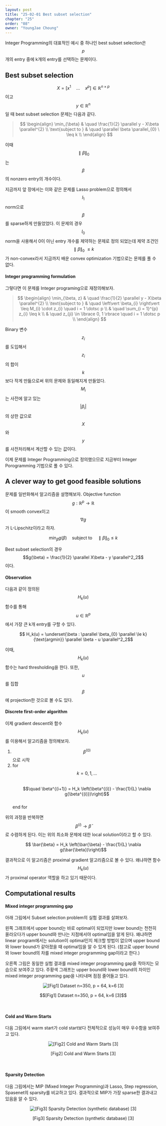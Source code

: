 ```yaml
---
layout: post
title: "25-02-01 Best subset selection"
chapter: "25"
order: "08"
owner: "YoungJae Choung"
---
```


Integer Programming의 대표적인 예시 중 하나인 best subset selection은 $$p$$개의 entry 중에 k개의 entry를 선택하는 문제이다.

## Best subset selection
$$X = [x^{1} \quad \dotsc \quad x^{p}] \in \mathbb{R}^{n×p}$$이고 $$y \in \mathbb{R}^{n}$$일 때 best subset selection 문제는 다음과 같다.

> $$
> \begin{align}
> \min_{\beta} & \quad \frac{1}{2} \parallel y - X\beta \parallel^{2} \\
> \text{subject to } & \quad \parallel \beta \parallel_{0}  \  \leq  k \\
> \end{align}
> $$ 

이때 $$\parallel \beta \parallel_{0}$$는 $$\beta$$의 nonzero entry의 개수이다.

지금까지 앞 장에서는 이와 같은 문제를 Lasso problem으로 정의해서 $$l_1$$ norm으로 $$\beta$$를 sparse하게 만들었었다. 이 문제의 경우 $$l_0$$ norm을 사용해서 0이 아닌 entry 개수를 제약하는 문제로 
정의 되었는데 제약 조건인 $$\parallel \beta \parallel_{0}  \  \leq  k$$가 non-convex라서 지금까지 배운 convex optimization 기법으로는 문제를 풀 수 없다.

#### Integer programming formulation
그렇다면 이 문제를 Integer programing으로 재정의해보자. 

> $$
> \begin{align}
> \min_{\beta, z} & \quad \frac{1}{2} \parallel y - X\beta \parallel^{2} \\
> \text{subject to } & \quad \left\vert  \beta_{i} \right\vert  \leq M_{i} \cdot z_{i} \quad i = 1 \dotsc p \\
> & \quad \sum_{i = 1}^{p} z_{i} \leq k \\
> & \quad z_{ji} \in \lbrace 0, 1 \rbrace \quad i = 1 \dotsc p \\
> \end{align}
> $$ 

Binary 변수 $$z_i$$를 도입해서 $$z_i$$의 합이 $$k$$보다 작게 만듦으로써 위의 문제와 동일해지게 만들었다.  $$M_i$$는 사전에 알고 있는 $$\left\vert  \beta_{i} \right\vert$$의 상한 값으로 $$X$$와 $$y$$를 사전처리해서 계산할 수 있는 값이다.

이제 문제를 Integer Programming으로 정의했으므로 지금부터 Integer Porogramming 기법으로 풀 수 있다.

## A clever way to get good feasible solutions
문제를 일반화해서 알고리즘을 설명해보자. Objective function $$g : \mathbb{R}^{p} \to \mathbb{R}$$이 smooth convex이고 $$\nabla g$$가 L-Lipschitz이라고 하자.
>
$$\min_{\beta} g(\beta) \quad \text{subject to} \quad \parallel \beta \parallel_{0} \le k$$

Best subset selection의 경우 $$g(\beta) = \frac{1}{2} \parallel X\beta - y \parallel^2_2$$이다.

#### Observation
다음과 같이 정의된 $$H_k(u)$$ 함수를 통해 $$u \in \mathbb{R}^p$$에서 가장 큰 k개 entry를 구할 수 있다.
>
$$ H_k(u) = \underset{\beta : \parallel \beta_{0} \parallel \le k}{\text{argmin}} \parallel \beta - u \parallel^2_2$$

이때, $$H_k(u)$$ 함수는 hard thresholding을 한다. 또한, $$u$$를 집합 $$\beta$$에 projection한 것으로 볼 수도 있다.

#### Discrete first-order algorithm
이제 gradient descent와 함수 $$H_k(u)$$를 이용해서 알고리즘을 정의해보자.

1. $$\beta^{(0)}$$으로 시작
2. for $$k = 0, 1, ...$$ <br>
$$\quad \beta^{(i+1)} = H_k \left(\beta^{(i)} - \frac{1}{L} \nabla g(\beta^{(i)})\right)$$<br>
end for<br>

위의 과정을 반복하면 $$\beta^{(i)} \to \bar{\beta}$$로 수렴하게 된다. 이는 위의 최소화 문제에 대한 local solution이라고 할 수 있다.
>
$$ \bar{\beta} =  H_k \left(\bar{\beta} - \frac{1}{L} \nabla g(\bar{\beta})\right)$$

결과적으로 이 알고리즘은 proximal gradient 알고리즘으로 볼 수 있다. 왜냐하면 함수 $$H_k(u)$$가 proximal operator 역할을 하고 있기 때문이다.
## Computational results
#### Mixed integer programming gap
아래 그림에서 Subset selection problem의 실험 결과를 살펴보자.

왼쪽 그래프에서 upper bound는 바로 optimal이 되었지만 lower bound는 천천히 올라오다가 upper bound와 만나는 지점에서야 optimal임을 알게 된다. 왜냐하면 linear program에서는 solution이 optimal인지 체크할 방법이 없으며 upper bound와 lower bound가 같아졌을 때 optimal임을 알 수 있게 된다. 
(참고로 upper bound와 lower bound의 차를 mixed integer programming gap이라고 한다.)

오른쪽 그림은 동일한 실험 결과를 mixed integer programming gap을 작아지는 모습으로 보여주고 있다. 주황색 그래프는 upper bound와 lower bound의 차이인 mixed integer programming gap을 나타내며 점점 줄어들고 있다.

<figure class="image" style="align: center;">
<p align="center">
  <img src="https://wikidocs.net/images/page/23722/09.01_03_subset_results1.PNG" alt="[Fig1] Dataset n=350, p = 64, k=6 [3]">
  <figcaption style="text-align: center;">$$[Fig1] Dataset n=350, p = 64, k=6 [3]$$</figcaption>
</p>
</figure>
<br>

#### Cold and Warm Starts
다음 그림에서 warm start가 cold start보다 전체적으로 성능이 매우 우수함을 보여주고 있다.

<figure class="image" style="align: center;">
<p align="center">
  <img src="https://wikidocs.net/images/page/23722/09.01_04_subset_results2.PNG" alt="[Fig2] Cold and Warm Starts [3]">
  <figcaption style="text-align: center;">[Fig2] Cold and Warm Starts [3]</figcaption>
</p>
</figure>
<br>

#### Sparsity Detection
다음 그림에서는 MIP (Mixed Integer Programming)과 Lasso, Step regression, Spasenet의 sparsity를 비교하고 있다. 결과적으로 MIP가 가장 sparse한 결과내고 있음을 알 수 있다.


<figure class="image" style="align: center;">
<p align="center">
  <img src="https://wikidocs.net/images/page/23722/09.01_05_subset_results3.PNG" alt="[Fig3] Sparsity Detection (synthetic database) [3]">
  <figcaption style="text-align: center;">[Fig3] Sparsity Detection (synthetic database) [3]</figcaption>
</p>
</figure>
<br>
